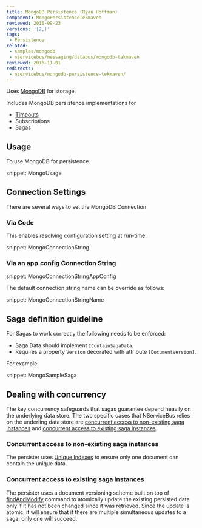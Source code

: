```yaml
---
title: MongoDB Persistence (Ryan Hoffman)
component: MongoPersistenceTekmaven
reviewed: 2016-09-23
versions: '[2,)'
tags:
 - Persistence
related:
 - samples/mongodb
 - nservicebus/messaging/databus/mongodb-tekmaven
reviewed: 2016-11-01
redirects:
 - nservicebus/mongodb-persistence-tekmaven/
---
```


Uses [MongoDB](https://www.mongodb.com/) for storage.

Includes MongoDB persistence implementations for

 * [Timeouts](/nservicebus/sagas/timeouts.md)
 * Subscriptions
 * [Sagas](/nservicebus/sagas/)


## Usage

To use MongoDB for persistence

snippet: MongoUsage


## Connection Settings

There are several ways to set the MongoDB Connection


### Via Code

This enables resolving configuration setting at run-time.

snippet: MongoConnectionString


### Via an app.config Connection String

snippet: MongoConnectionStringAppConfig

The default connection string name can be override as follows:

snippet: MongoConnectionStringName


## Saga definition guideline

For Sagas to work correctly the following needs to be enforced:

 * Saga Data should implement `IContainSagaData`.
 * Requires a property `Version` decorated with attribute `[DocumentVersion]`.

For example:

snippet: MongoSampleSaga


## Dealing with concurrency

The key concurrency safeguards that sagas guarantee depend heavily on the underlying data store. The two specific cases that NServiceBus relies on the underling data store are [concurrent access to non-existing saga instances](/nservicebus/sagas/concurrency.md#concurrent-access-to-non-existing-saga-instances) and [concurrent access to existing saga instances](/nservicebus/sagas/concurrency.md#concurrent-access-to-existing-saga-instances).


### Concurrent access to non-existing saga instances

The persister uses [Unique Indexes](https://docs.mongodb.com/manual/core/index-unique/) to ensure only one document can contain the unique data.


### Concurrent access to existing saga instances

The persister uses a document versioning scheme built on top of [findAndModify](https://docs.mongodb.com/manual/reference/command/findAndModify/) command to atomically update the existing persisted data only if it has not been changed since it was retrieved. Since the update is atomic, it will ensure that if there are multiple simultaneous updates to a saga, only one will succeed.